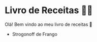 # Livro de Receitas :man_cook:

Olá! Bem vindo ao meu livro de receitas :bookmark:

- Strogonoff de Frango

